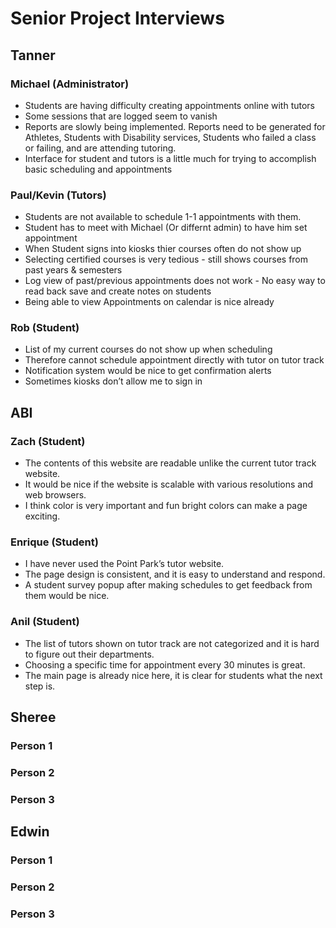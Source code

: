 # Senior Project Interviews

## Tanner

### Michael (Administrator)
* Students are having difficulty creating appointments online with tutors
* Some sessions that are logged seem to vanish 
* Reports are slowly being implemented. Reports need to be generated for Athletes, Students with Disability services, Students who failed a class or failing, and are attending tutoring.
* Interface for student and tutors is a little much for trying to accomplish basic scheduling and appointments

### Paul/Kevin (Tutors)
* Students are not available to schedule 1-1 appointments with them.
* Student has to meet with Michael (Or differnt admin) to have him set appointment
* When Student signs into kiosks thier courses often do not show up
* Selecting certified courses is very tedious - still shows courses from past years & semesters
* Log view of past/previous appointments does not work - No easy way to read back save and create notes on students
* Being able to view Appointments on calendar is nice already

### Rob (Student)
* List of my current courses do not show up when scheduling
* Therefore cannot schedule appointment directly with tutor on tutor track
* Notification system would be nice to get confirmation alerts
* Sometimes kiosks don’t allow me to sign in


## ABI
### Zach (Student)
* The contents of this website are readable unlike the current tutor track website.
* It would be nice if the website is scalable with various resolutions and web browsers.
* I think color is very important and fun bright colors can make a page exciting.


### Enrique (Student)
* I have never used the Point Park’s tutor website.
* The page design is consistent, and it is easy to understand and respond.
* A student survey popup after making schedules to get feedback from them would be nice.


### Anil (Student)
* The list of tutors shown on tutor track are not categorized and it is hard to figure out their departments.
* Choosing a specific time for appointment every 30 minutes is great.
* The main page is already nice here, it is clear for students what the next step is.



## Sheree
### Person 1

### Person 2

### Person 3


## Edwin

### Person 1

### Person 2

### Person 3
